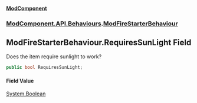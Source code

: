 #### [ModComponent](index.md 'index')
### [ModComponent.API.Behaviours](index.md#ModComponent.API.Behaviours 'ModComponent.API.Behaviours').[ModFireStarterBehaviour](ModFireStarterBehaviour.md 'ModComponent.API.Behaviours.ModFireStarterBehaviour')

## ModFireStarterBehaviour.RequiresSunLight Field

Does the item require sunlight to work?

```csharp
public bool RequiresSunLight;
```

#### Field Value
[System.Boolean](https://docs.microsoft.com/en-us/dotnet/api/System.Boolean 'System.Boolean')